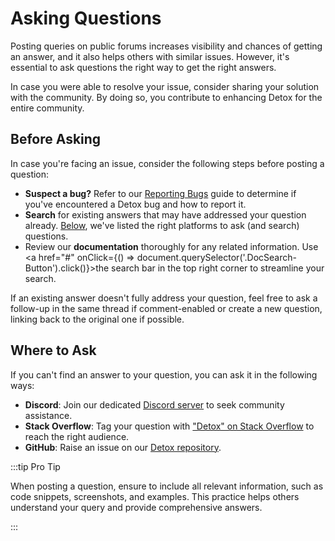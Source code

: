 # Asking Questions

Posting queries on public forums increases visibility and chances of getting an answer, and it also helps others with similar issues. However, it's essential to ask questions the right way to get the right answers.

In case you were able to resolve your issue, consider sharing your solution with the community. By doing so, you contribute to enhancing Detox for the entire community.

## Before Asking

In case you're facing an issue, consider the following steps before posting a question:

- **Suspect a bug?** Refer to our [Reporting Bugs] guide to determine if you've encountered a Detox bug and how to report it.
- **Search** for existing answers that may have addressed your question already. [Below](#where-to-ask), we've listed the right platforms to ask (and search) questions.
- Review our **documentation** thoroughly for any related information. Use <a href="#" onClick={() => document.querySelector('.DocSearch-Button').click()}>the search bar</a> in the top right corner to streamline your search.

If an existing answer doesn't fully address your question, feel free to ask a follow-up in the same thread if comment-enabled or create a new question, linking back to the original one if possible.

## Where to Ask

If you can't find an answer to your question, you can ask it in the following ways:

- **Discord**: Join our dedicated [Discord server][Discord] to seek community assistance.
- **Stack Overflow**: Tag your question with ["Detox" on Stack Overflow] to reach the right audience.
- **GitHub**: Raise an issue on our [Detox repository].

:::tip Pro Tip

When posting a question, ensure to include all relevant information, such as code snippets, screenshots, and examples. This practice helps others understand your query and provide comprehensive answers.

:::

[Reporting Bugs]: ../reporting-bugs.md
[Discord]: https://discord.gg/CkD5QKheF5
[Detox repository]: https://github.com/wix/Detox/issues
["Detox" on Stack Overflow]: https://stackoverflow.com/questions/tagged/detox
